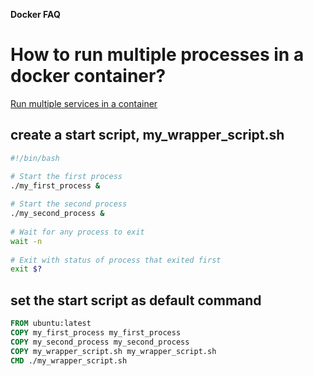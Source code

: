 
**Docker FAQ**

# How to run multiple processes in a docker container?
[Run multiple services in a container](https://docs.docker.com/config/containers/multi-service_container/)
## create a start script, my_wrapper_script.sh
```bash
#!/bin/bash

# Start the first process
./my_first_process &
  
# Start the second process
./my_second_process &
  
# Wait for any process to exit
wait -n
  
# Exit with status of process that exited first
exit $?
```
## set the start script as default command

```Dockerfile
FROM ubuntu:latest
COPY my_first_process my_first_process
COPY my_second_process my_second_process
COPY my_wrapper_script.sh my_wrapper_script.sh
CMD ./my_wrapper_script.sh
```